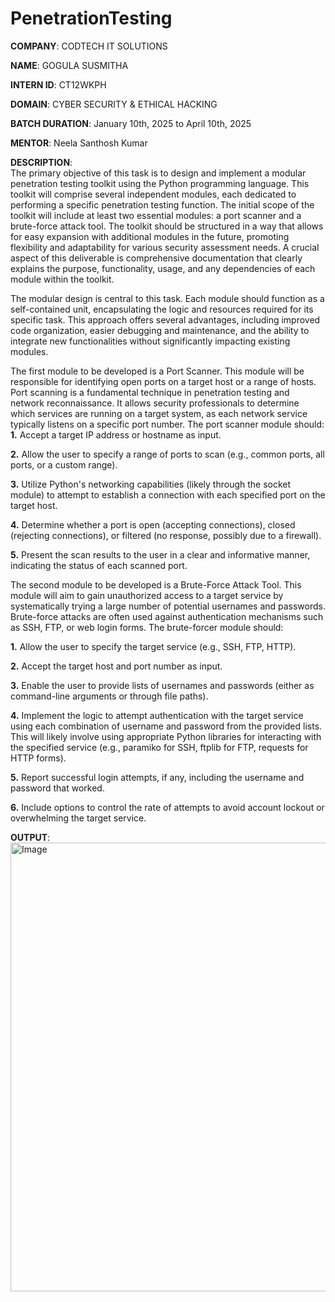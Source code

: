 # PenetrationTesting                                                                                                                                                             


**COMPANY**: CODTECH IT SOLUTIONS                                                                                                                                                 

**NAME**: GOGULA SUSMITHA                                                                                                                                                         

**INTERN ID**: CT12WKPH                                                                                                                                                           

**DOMAIN**: CYBER SECURITY & ETHICAL HACKING                                                                                                                                      

**BATCH DURATION**: January 10th, 2025 to April 10th, 2025                                                                                                                       

**MENTOR**: Neela Santhosh Kumar  

**DESCRIPTION**:                                                                                                                                                                 
        The primary objective of this task is to design and implement a modular penetration testing toolkit using the Python programming language. This toolkit will comprise several independent modules, each dedicated to performing a specific penetration testing function. The initial scope of the toolkit will include at least two essential modules: a port scanner and a brute-force attack tool. The toolkit should be structured in a way that allows for easy expansion with additional modules in the future, promoting flexibility and adaptability for various security assessment needs. A crucial aspect of this deliverable is comprehensive documentation that clearly explains the purpose, functionality, usage, and any dependencies of each module within the toolkit.

The modular design is central to this task. Each module should function as a self-contained unit, encapsulating the logic and resources required for its specific task. This approach offers several advantages, including improved code organization, easier debugging and maintenance, and the ability to integrate new functionalities without significantly impacting existing modules.

The first module to be developed is a Port Scanner. This module will be responsible for identifying open ports on a target host or a range of hosts. Port scanning is a fundamental technique in penetration testing and network reconnaissance. It allows security professionals to determine which services are running on a target system, as each network service typically listens on a specific port number. The port scanner module should:                                                                                  
**1.** Accept a target IP address or hostname as input.                                                                                                                       

**2.** Allow the user to specify a range of ports to scan (e.g., common ports, all ports, or a custom range).                                                                 

**3.** Utilize Python's networking capabilities (likely through the socket module) to attempt to establish a connection with each specified port on the target host.          

**4.** Determine whether a port is open (accepting connections), closed (rejecting connections), or filtered (no response, possibly due to a firewall).                       

**5.** Present the scan results to the user in a clear and informative manner, indicating the status of each scanned port.                                                    

The second module to be developed is a Brute-Force Attack Tool. This module will aim to gain unauthorized access to a target service by systematically trying a large number of potential usernames and passwords. Brute-force attacks are often used against authentication mechanisms such as SSH, FTP, or web login forms. The brute-forcer module should:                                                                                                                                                                       

**1.** Allow the user to specify the target service (e.g., SSH, FTP, HTTP).                                                                                                   

**2.** Accept the target host and port number as input.                                                                                                                       

**3.** Enable the user to provide lists of usernames and passwords (either as command-line arguments or through file paths).                                                  

**4.** Implement the logic to attempt authentication with the target service using each combination of username and password from the provided lists. This will likely involve using appropriate Python libraries for interacting with the specified service (e.g., paramiko for SSH, ftplib for FTP, requests for HTTP forms).                      

**5.** Report successful login attempts, if any, including the username and password that worked.                                                                             

**6.** Include options to control the rate of attempts to avoid account lockout or overwhelming the target service.                                                           

**OUTPUT**: <img width="718" alt="Image" src="https://github.com/user-attachments/assets/6a5348fb-03d3-4e0e-945d-48b097a5cc6b" />
